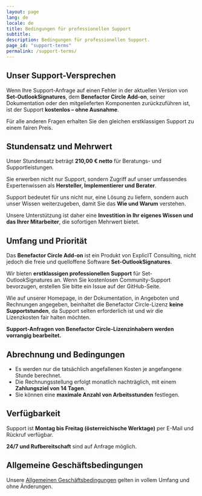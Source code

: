 ```yaml
---
layout: page
lang: de
locale: de
title: Bedingungen für professionellen Support
subtitle: 
description: Bedingungen für professionellen Support.
page_id: "support-terms"
permalink: /support-terms/
---
```


## Unser Support-Versprechen
Wenn Ihre Support-Anfrage auf einen Fehler in der aktuellen Version von **Set-OutlookSignatures**, dem **Benefactor Circle Add-on**, seiner Dokumentation oder den mitgelieferten Komponenten zurückzuführen ist, ist der Support **kostenlos – ohne Ausnahme**.  

Für alle anderen Fragen erhalten Sie den gleichen erstklassigen Support zu einem fairen Preis.

## Stundensatz und Mehrwert
Unser Stundensatz beträgt **210,00 € netto** für Beratungs- und Supportleistungen.  

Sie erwerben nicht nur Support, sondern Zugriff auf unser umfassendes Expertenwissen als **Hersteller, Implementierer und Berater**.  

Support bedeutet für uns nicht nur, eine Lösung zu liefern, sondern auch unser Wissen weiterzugeben, damit Sie das **Wie und Warum** verstehen.  

Unsere Unterstützung ist daher eine **Investition in Ihr eigenes Wissen und das Ihrer Mitarbeiter**, die sofortigen Mehrwert bietet.

## Umfang und Priorität
Das **Benefactor Circle Add-on** ist ein Produkt von ExplicIT Consulting, nicht jedoch die freie und quelloffene Software **Set-OutlookSignatures**.  

Wir bieten **erstklassigen professionellen Support** für Set-OutlookSignatures an. Wenn Sie kostenlosen Community-Support bevorzugen, erstellen Sie bitte ein Issue auf der GitHub-Seite.

Wie auf unserer Homepage, in der Dokumentation, in Angeboten und Rechnungen angegeben, beinhaltet die Benefactor Circle-Lizenz **keine Supportstunden**, da Support selten erforderlich ist und wir die Lizenzkosten fair halten möchten.  

**Support-Anfragen von Benefactor Circle-Lizenzinhabern werden vorrangig bearbeitet.**

## Abrechnung und Bedingungen
- Es werden nur die tatsächlich angefallenen Kosten je angefangene Stunde berechnet.
- Die Rechnungsstellung erfolgt monatlich nachträglich, mit einem **Zahlungsziel von 14 Tagen**.
- Sie können eine **maximale Anzahl von Arbeitsstunden** festlegen.

## Verfügbarkeit
Support ist **Montag bis Freitag (österreichische Werktage)** per E-Mail und Rückruf verfügbar.  

**24/7 und Rufbereitschaft** sind auf Anfrage möglich.

## Allgemeine Geschäftsbedingungen
Unsere [Allgemeinen Geschäftsbedingungen](/legal) gelten in vollem Umfang und ohne Änderungen.
